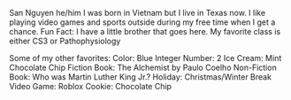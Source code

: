 San Nguyen he/him
I was born in Vietnam but I live in Texas now. I like playing video games and sports outside during my free time when I get a chance.
Fun Fact: I have a little brother that goes here.
My favorite class is either CS3 or Pathophysiology

Some of my other favorites:
    Color: Blue
    Integer Number: 2
    Ice Cream: Mint Chocolate Chip
    Fiction Book: The Alchemist by Paulo Coelho
    Non-Fiction Book: Who was Martin Luther King Jr.?
    Holiday: Christmas/Winter Break
    Video Game: Roblox
    Cookie: Chocolate Chip
